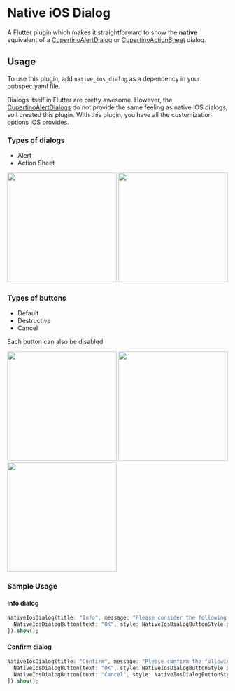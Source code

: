 # Native iOS Dialog

A Flutter plugin which makes it straightforward to show the **native** equivalent of a [CupertinoAlertDialog](https://api.flutter.dev/flutter/cupertino/CupertinoAlertDialog-class.html) or [CupertinoActionSheet](https://api.flutter.dev/flutter/cupertino/CupertinoActionSheet-class.html) dialog.

##  Usage
To use this plugin, add `native_ios_dialog` as a dependency in your pubspec.yaml file.

Dialogs itself in Flutter are pretty awesome. However, the [CupertinoAlertDialogs](https://api.flutter.dev/flutter/cupertino/CupertinoAlertDialog-class.html) do not provide the same feeling as native iOS dialogs, so I created this plugin.
With this plugin, you have all the customization options iOS provides.

### Types of dialogs
* Alert 
* Action Sheet
<p float="left">
<img src="https://user-images.githubusercontent.com/35232234/160130532-380a5dbf-683b-4a4f-bfaa-f1ab2f727590.png" width="250">
<img src="https://user-images.githubusercontent.com/35232234/160130466-d82edd40-badd-4f89-a10f-4d37bff98e64.png" width="250">
</p>

### Types of buttons
* Default
* Destructive
* Cancel

Each button can also be disabled
<p float="left">
<img src="https://user-images.githubusercontent.com/35232234/160131143-510c5040-7c75-47dd-87e2-e0468680ccd6.png" width="250">
<img src="https://user-images.githubusercontent.com/35232234/160130517-f4e7b449-c007-4d85-8ab4-0d6c00f27e38.png" width="250">
<img src="https://user-images.githubusercontent.com/35232234/160130504-074a2ffb-7739-4388-aa1d-20fecb17e6ae.png" width="250">
</p>

### Sample Usage

#### Info dialog
```dart 
NativeIosDialog(title: "Info", message: "Please consider the following information in this dialog.", style: style, actions: [
  NativeIosDialogButton(text: "OK", style: NativeIosDialogButtonStyle.defaultStyle, onPressed: () {}),
]).show();
```

#### Confirm dialog
```dart
NativeIosDialog(title: "Confirm", message: "Please confirm the following information in this dialog.", style: style, actions: [
  NativeIosDialogButton(text: "OK", style: NativeIosDialogButtonStyle.defaultStyle, onPressed: () {}),
  NativeIosDialogButton(text: "Cancel", style: NativeIosDialogButtonStyle.cancel, onPressed: () {}),
]).show();
```